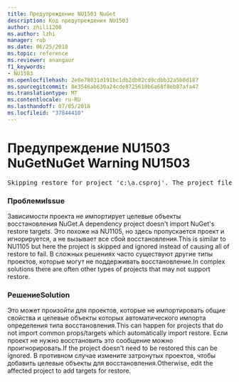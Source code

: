 ```yaml
---
title: Предупреждение NU1503 NuGet
description: Код предупреждения NU1503
author: zhili1208
ms.author: lzhi
manager: rob
ms.date: 06/25/2018
ms.topic: reference
ms.reviewer: anangaur
f1_keywords:
- NU1503
ms.openlocfilehash: 2e8e78031d191bc1db2db02cd9cdbb32a5b0d187
ms.sourcegitcommit: 8e3546ab630a24cde8725610b6a68f8eb87afa47
ms.translationtype: MT
ms.contentlocale: ru-RU
ms.lasthandoff: 07/05/2018
ms.locfileid: "37844410"
---
```

# <a name="nuget-warning-nu1503"></a><span data-ttu-id="c6cb2-103">Предупреждение NU1503 NuGet</span><span class="sxs-lookup"><span data-stu-id="c6cb2-103">NuGet Warning NU1503</span></span>

<pre>Skipping restore for project 'c:\a.csproj'. The project file may be invalid or missing targets required for restore.</pre>

### <a name="issue"></a><span data-ttu-id="c6cb2-104">Проблеми</span><span class="sxs-lookup"><span data-stu-id="c6cb2-104">Issue</span></span>
<span data-ttu-id="c6cb2-105">Зависимости проекта не импортирует целевые объекты восстановления NuGet.</span><span class="sxs-lookup"><span data-stu-id="c6cb2-105">A dependency project doesn't import NuGet's restore targets.</span></span> <span data-ttu-id="c6cb2-106">Это похоже на NU1105, но здесь пропускается проект и игнорируется, а не вызывает все сбой восстановления.</span><span class="sxs-lookup"><span data-stu-id="c6cb2-106">This is similar to NU1105 but here the project is skipped and ignored instead of causing all of restore to fail.</span></span> <span data-ttu-id="c6cb2-107">В сложных решениях часто существуют другие типы проектов, которые могут не поддерживать восстановление.</span><span class="sxs-lookup"><span data-stu-id="c6cb2-107">In complex solutions there are often other types of projects that may not support restore.</span></span>

### <a name="solution"></a><span data-ttu-id="c6cb2-108">Решение</span><span class="sxs-lookup"><span data-stu-id="c6cb2-108">Solution</span></span>
<span data-ttu-id="c6cb2-109">Это может произойти для проектов, которые не импортировать общие свойства и целевые объекты которых автоматического импорта определения типа восстановления.</span><span class="sxs-lookup"><span data-stu-id="c6cb2-109">This can happen for projects that do not import common props/targets which automatically import restore.</span></span> <span data-ttu-id="c6cb2-110">Если проект не нужно восстановить это сообщение можно проигнорировать.</span><span class="sxs-lookup"><span data-stu-id="c6cb2-110">If the project doesn't need to be restored this can be ignored.</span></span> <span data-ttu-id="c6cb2-111">В противном случае измените затронутых проектов, чтобы добавить целевые объекты для восстановления.</span><span class="sxs-lookup"><span data-stu-id="c6cb2-111">Otherwise, edit the affected project to add targets for restore.</span></span>